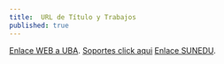 ```yaml
---
title:  URL de Título y Trabajos
published: true
---
```


[Enlace WEB a UBA](http://bit.ly/2lJMsgO).
[Soportes click aqui](https://drive.google.com/file/d/1nNlMpGsuRTlg0Ht1Y_2BDU_f9sdufHil/view?usp=drive_link)
[Enlace SUNEDU](https://enlinea.sunedu.gob.pe/).